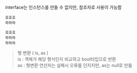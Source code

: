 ﻿interface는 인스턴스를 만들 수 없지만, 참조자로 사용이 가능함

```
호호호
하하하

호호호
하하하
하하하
```

> 형 변환 ( is, as ) <br>
is : 객체가 해당 형식인지 비교하고 bool타입으로 반환<br>
as : 형변환 연산자는 실패시 오류를 던지지만, as는 null로 만듦<br>

